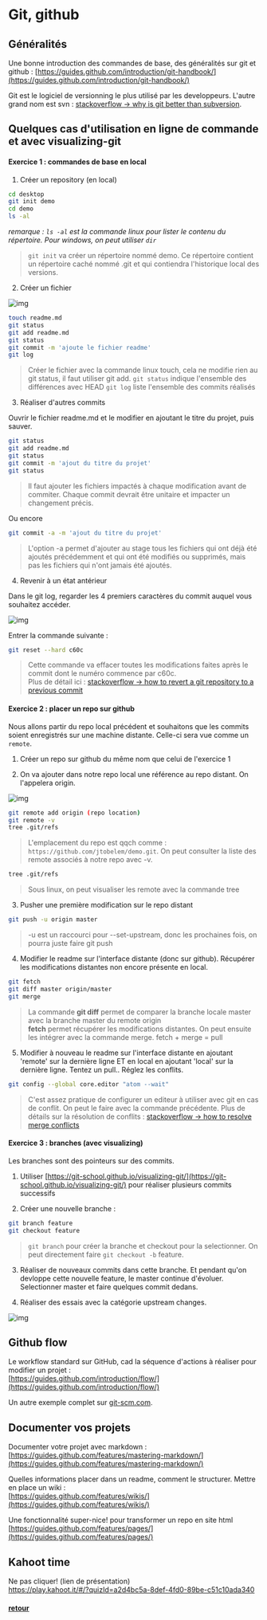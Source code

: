 # Git, github

## Généralités

Une bonne introduction des commandes de base, des généralités sur git et github :
[https://guides.github.com/introduction/git-handbook/](https://guides.github.com/introduction/git-handbook/)

Git est le logiciel de versionning le plus utilisé par les developpeurs. L'autre grand nom est svn : [stackoverflow -> why is git better than subversion](https://stackoverflow.com/questions/871/why-is-git-better-than-subversion).

## Quelques cas d'utilisation en ligne de commande et avec visualizing-git

#### Exercice 1 : commandes de base en local

  1) Créer un repository (en local)

```bash
cd desktop
git init demo
cd demo
ls -al
```

*remarque : `ls -al` est la commande linux pour lister le contenu du répertoire. Pour windows, on peut utiliser `dir`*

> `git init` va créer un répertoire nommé demo. Ce répertoire contient un répertoire caché nommé .git et qui contiendra l'historique local des versions.

2) Créer un fichier

![img](add-commit.png)

```bash
touch readme.md
git status
git add readme.md
git status
git commit -m 'ajoute le fichier readme'
git log
```
> Créer le fichier avec la commande linux touch, cela ne modifie rien au git status, il faut utiliser git add.
> `git status` indique l'ensemble des différences avec HEAD
> `git log` liste l'ensemble des commits réalisés

3) Réaliser d'autres commits

Ouvrir le fichier readme.md et le modifier en ajoutant le titre du projet, puis sauver.

```bash
git status
git add readme.md
git status
git commit -m 'ajout du titre du projet'
git status
```
> Il faut ajouter les fichiers impactés à chaque modification avant de commiter.
> Chaque commit devrait être unitaire et impacter un changement précis.

Ou encore
```bash
git commit -a -m 'ajout du titre du projet'
```

> L'option -a permet d'ajouter au stage tous les fichiers qui ont déjà été ajoutés précédemment et qui ont été modifiés ou supprimés, mais pas les fichiers qui n'ont jamais été ajoutés.


4) Revenir à un état antérieur

Dans le git log, regarder les 4 premiers caractères du commit auquel vous souhaitez accéder.

![img](git-log.png)

Entrer la commande suivante :

```bash
git reset --hard c60c
```

> Cette commande va effacer toutes les modifications faites après le commit dont le numéro commence par c60c.   
> Plus de détail ici : [stackoverflow -> how to revert a git repository to a previous commit]( https://stackoverflow.com/questions/4114095/how-to-revert-a-git-repository-to-a-previous-commit)   

#### Exercice 2 : placer un repo sur github

Nous allons partir du repo local précédent et souhaitons que les commits soient enregistrés sur une machine distante. Celle-ci sera vue comme un `remote`.

1) Créer un repo sur github du même nom que celui de l'exercice 1


2) On va ajouter dans notre repo local une référence au repo distant. On l'appelera origin.

![img](add-origin.png)

```bash
git remote add origin (repo location)
git remote -v
tree .git/refs
```
> L'emplacement du repo est qqch comme : `https://github.com/jtobelem/demo.git`.
> On peut consulter la liste des remote associés à notre repo avec -v.

```bash
tree .git/refs
```
> Sous linux, on peut visualiser les remote avec la commande tree

3) Pusher une première modification sur le repo distant

```bash
git push -u origin master
```
> -u est un raccourci pour --set-upstream, donc les prochaines fois, on pourra juste faire git push

4) Modifier le readme sur l'interface distante (donc sur github). Récupérer les modifications distantes non encore présente en local.

```bash
git fetch
git diff master origin/master
git merge
```

> La commande **git diff** permet de comparer la branche locale master avec la branche master du remote origin   
> **fetch** permet récupérer les modifications distantes. On peut ensuite les intégrer avec la commande merge.
> fetch + merge = pull

5) Modifier à nouveau le readme sur l'interface distante en ajoutant 'remote' sur la dernière ligne ET en local en ajoutant 'local' sur la dernière ligne. Tentez un pull.. Réglez les conflits.

```bash
git config --global core.editor "atom --wait"
```

> C'est assez pratique de configurer un editeur à utiliser avec git en cas de conflit. On peut le faire avec la commande précédente.
> Plus de détails sur la résolution de conflits : [stackoverflow -> how to resolve merge conflicts](https://stackoverflow.com/questions/161813/how-to-resolve-merge-conflicts-in-git/163659#163659)

#### Exercice 3 : branches (avec visualizing)

Les branches sont des pointeurs sur des commits.

1) Utiliser [https://git-school.github.io/visualizing-git/](https://git-school.github.io/visualizing-git/) pour réaliser plusieurs commits successifs


2) Créer une nouvelle branche :

```bash
git branch feature
git checkout feature
```
> `git branch` pour créer la branche et checkout pour la selectionner. On peut directement faire `git checkout -b` feature.

3) Réaliser de nouveaux commits dans cette branche. Et pendant qu'on devloppe cette nouvelle feature, le master continue d'évoluer. Selectionner master et faire quelques commit dedans.

4) Réaliser des essais avec la catégorie upstream changes.

![img](visualize.png)

## Github flow

Le workflow standard sur GitHub, cad la séquence d'actions à réaliser pour modifier un projet :   
[https://guides.github.com/introduction/flow/](https://guides.github.com/introduction/flow/)

Un autre exemple complet sur [git-scm.com](https://git-scm.com/book/fr/v2/Les-branches-avec-Git-Branches-et-fusions%C2%A0%3A-les-bases).

## Documenter vos projets

Documenter votre projet avec markdown :   
[https://guides.github.com/features/mastering-markdown/](https://guides.github.com/features/mastering-markdown/)

Quelles informations placer dans un readme, comment le structurer. Mettre en place un wiki  :   
[https://guides.github.com/features/wikis/](https://guides.github.com/features/wikis/)

Une fonctionnalité super-nice! pour transformer un repo en site html   
[https://guides.github.com/features/pages/](https://guides.github.com/features/pages/)

## Kahoot time
Ne pas cliquer! (lien de présentation)      
https://play.kahoot.it/#/?quizId=a2d4bc5a-8def-4fd0-89be-c51c10ada340

#### [retour](../README.md)
